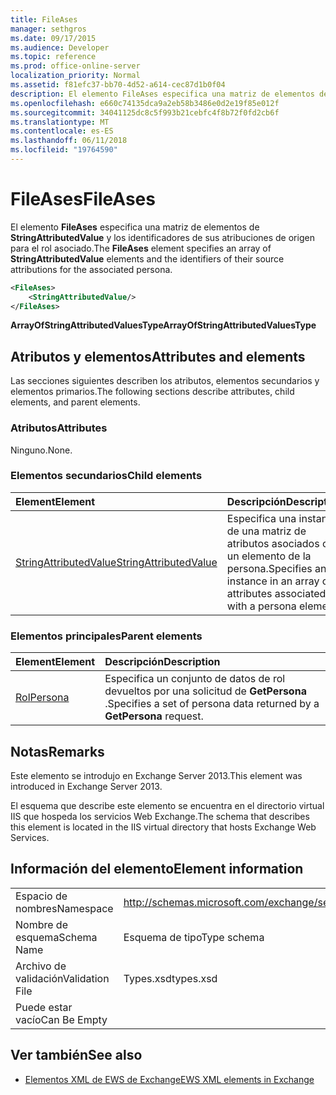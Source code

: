 ```yaml
---
title: FileAses
manager: sethgros
ms.date: 09/17/2015
ms.audience: Developer
ms.topic: reference
ms.prod: office-online-server
localization_priority: Normal
ms.assetid: f81efc37-bb70-4d52-a614-cec87d1b0f04
description: El elemento FileAses especifica una matriz de elementos de StringAttributedValue y los identificadores de sus atribuciones de origen para el rol asociado.
ms.openlocfilehash: e660c74135dca9a2eb58b3486e0d2e19f85e012f
ms.sourcegitcommit: 34041125dc8c5f993b21cebfc4f8b72f0fd2cb6f
ms.translationtype: MT
ms.contentlocale: es-ES
ms.lasthandoff: 06/11/2018
ms.locfileid: "19764590"
---
```

# <a name="fileases"></a><span data-ttu-id="39589-103">FileAses</span><span class="sxs-lookup"><span data-stu-id="39589-103">FileAses</span></span>

<span data-ttu-id="39589-104">El elemento **FileAses** especifica una matriz de elementos de **StringAttributedValue** y los identificadores de sus atribuciones de origen para el rol asociado.</span><span class="sxs-lookup"><span data-stu-id="39589-104">The **FileAses** element specifies an array of **StringAttributedValue** elements and the identifiers of their source attributions for the associated persona.</span></span> 
  
```XML
<FileAses>
    <StringAttributedValue/>
</FileAses>
```

 <span data-ttu-id="39589-105">**ArrayOfStringAttributedValuesType**</span><span class="sxs-lookup"><span data-stu-id="39589-105">**ArrayOfStringAttributedValuesType**</span></span>
## <a name="attributes-and-elements"></a><span data-ttu-id="39589-106">Atributos y elementos</span><span class="sxs-lookup"><span data-stu-id="39589-106">Attributes and elements</span></span>

<span data-ttu-id="39589-107">Las secciones siguientes describen los atributos, elementos secundarios y elementos primarios.</span><span class="sxs-lookup"><span data-stu-id="39589-107">The following sections describe attributes, child elements, and parent elements.</span></span>
  
### <a name="attributes"></a><span data-ttu-id="39589-108">Atributos</span><span class="sxs-lookup"><span data-stu-id="39589-108">Attributes</span></span>

<span data-ttu-id="39589-109">Ninguno.</span><span class="sxs-lookup"><span data-stu-id="39589-109">None.</span></span>
  
### <a name="child-elements"></a><span data-ttu-id="39589-110">Elementos secundarios</span><span class="sxs-lookup"><span data-stu-id="39589-110">Child elements</span></span>

|<span data-ttu-id="39589-111">**Element**</span><span class="sxs-lookup"><span data-stu-id="39589-111">**Element**</span></span>|<span data-ttu-id="39589-112">**Descripción**</span><span class="sxs-lookup"><span data-stu-id="39589-112">**Description**</span></span>|
|:-----|:-----|
|[<span data-ttu-id="39589-113">StringAttributedValue</span><span class="sxs-lookup"><span data-stu-id="39589-113">StringAttributedValue</span></span>](stringattributedvalue.md) <br/> |<span data-ttu-id="39589-114">Especifica una instancia de una matriz de atributos asociados con un elemento de la persona.</span><span class="sxs-lookup"><span data-stu-id="39589-114">Specifies an instance in an array of attributes associated with a persona element.</span></span>  <br/> |
   
### <a name="parent-elements"></a><span data-ttu-id="39589-115">Elementos principales</span><span class="sxs-lookup"><span data-stu-id="39589-115">Parent elements</span></span>

|<span data-ttu-id="39589-116">**Element**</span><span class="sxs-lookup"><span data-stu-id="39589-116">**Element**</span></span>|<span data-ttu-id="39589-117">**Descripción**</span><span class="sxs-lookup"><span data-stu-id="39589-117">**Description**</span></span>|
|:-----|:-----|
|[<span data-ttu-id="39589-118">Rol</span><span class="sxs-lookup"><span data-stu-id="39589-118">Persona</span></span>](persona.md) <br/> |<span data-ttu-id="39589-119">Especifica un conjunto de datos de rol devueltos por una solicitud de **GetPersona** .</span><span class="sxs-lookup"><span data-stu-id="39589-119">Specifies a set of persona data returned by a **GetPersona** request.</span></span>  <br/> |
   
## <a name="remarks"></a><span data-ttu-id="39589-120">Notas</span><span class="sxs-lookup"><span data-stu-id="39589-120">Remarks</span></span>

<span data-ttu-id="39589-121">Este elemento se introdujo en Exchange Server 2013.</span><span class="sxs-lookup"><span data-stu-id="39589-121">This element was introduced in Exchange Server 2013.</span></span>
  
<span data-ttu-id="39589-122">El esquema que describe este elemento se encuentra en el directorio virtual IIS que hospeda los servicios Web Exchange.</span><span class="sxs-lookup"><span data-stu-id="39589-122">The schema that describes this element is located in the IIS virtual directory that hosts Exchange Web Services.</span></span>
  
## <a name="element-information"></a><span data-ttu-id="39589-123">Información del elemento</span><span class="sxs-lookup"><span data-stu-id="39589-123">Element information</span></span>

|||
|:-----|:-----|
|<span data-ttu-id="39589-124">Espacio de nombres</span><span class="sxs-lookup"><span data-stu-id="39589-124">Namespace</span></span>  <br/> |http://schemas.microsoft.com/exchange/services/2006/types  <br/> |
|<span data-ttu-id="39589-125">Nombre de esquema</span><span class="sxs-lookup"><span data-stu-id="39589-125">Schema Name</span></span>  <br/> |<span data-ttu-id="39589-126">Esquema de tipo</span><span class="sxs-lookup"><span data-stu-id="39589-126">Type schema</span></span>  <br/> |
|<span data-ttu-id="39589-127">Archivo de validación</span><span class="sxs-lookup"><span data-stu-id="39589-127">Validation File</span></span>  <br/> |<span data-ttu-id="39589-128">Types.xsd</span><span class="sxs-lookup"><span data-stu-id="39589-128">types.xsd</span></span>  <br/> |
|<span data-ttu-id="39589-129">Puede estar vacío</span><span class="sxs-lookup"><span data-stu-id="39589-129">Can Be Empty</span></span>  <br/> ||
   
## <a name="see-also"></a><span data-ttu-id="39589-130">Ver también</span><span class="sxs-lookup"><span data-stu-id="39589-130">See also</span></span>



- [<span data-ttu-id="39589-131">Elementos XML de EWS de Exchange</span><span class="sxs-lookup"><span data-stu-id="39589-131">EWS XML elements in Exchange</span></span>](ews-xml-elements-in-exchange.md)

